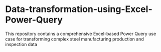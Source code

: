 # Data-transformation-using-Excel-Power-Query
This repository contains a comprehensive Excel-based Power Query use case for transforming complex steel manufacturing production and inspection data
